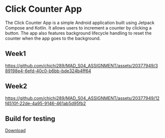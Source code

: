# Click Counter App

The Click Counter App is a simple Android application built using Jetpack Compose and Kotlin. It allows users to increment a counter by clicking a button. The app also features background lifecycle handling to reset the counter when the app goes to the background.

## Week1

https://github.com/chichi289/MAD_S04_ASSIGNMENT/assets/20377949/389198e4-6efd-40c0-b6bb-bde324b4ff64

## Week2

https://github.com/chichi289/MAD_S04_ASSIGNMENT/assets/20377949/12f4510f-22de-4a95-9146-461ab5d95fb2

## Build for testing

<a href="/apk/app-debug.apk" title="Download" download>Download</a>

